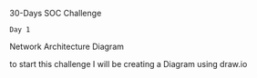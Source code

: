 30-Days SOC Challenge

    Day 1
Network Architecture Diagram 

to start this challenge I will be creating a Diagram using draw.io
